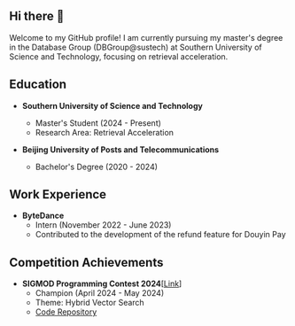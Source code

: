 ## Hi there 👋

Welcome to my GitHub profile! I am currently pursuing my master's degree in the Database Group (DBGroup@sustech) at Southern University of Science and Technology, focusing on retrieval acceleration.

## Education

- **Southern University of Science and Technology**
  - Master's Student (2024 - Present)
  - Research Area: Retrieval Acceleration

- **Beijing University of Posts and Telecommunications**
  - Bachelor's Degree (2020 - 2024)

## Work Experience

- **ByteDance**
  - Intern (November 2022 - June 2023)
  - Contributed to the development of the refund feature for Douyin Pay

## Competition Achievements

- **SIGMOD Programming Contest 2024**[[Link](https://dbgroup.cs.tsinghua.edu.cn/sigmod2024/leaders.shtml)]
  - Champion (April 2024 - May 2024)
  - Theme: Hybrid Vector Search
  - [Code Repository](https://github.com/KevinZeng08/sigmod-2024-contest)


<!--
**cwj0bzxg/cwj0bzxg** is a ✨ _special_ ✨ repository because its `README.md` (this file) appears on your GitHub profile.

Here are some ideas to get you started:

- 🔭 I’m currently working on ...
- 🌱 I’m currently learning ...
- 👯 I’m looking to collaborate on ...
- 🤔 I’m looking for help with ...
- 💬 Ask me about ...
- 📫 How to reach me: ...
- 😄 Pronouns: ...
- ⚡ Fun fact: ...
-->
